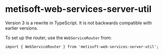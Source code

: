 # metisoft-web-services-server-util

Version 3 is a rewrite in TypeScript. It is not backwards compatible with earlier versions.

To set up the router, use the `WebServiceRouter` from:
```
import { WebServiceRouter } from 'metisoft-web-services-server-util';
```
